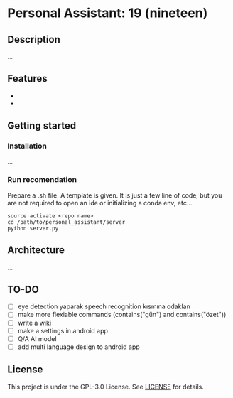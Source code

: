 # Personal Assistant: 19 (nineteen)
## Description
...

## Features
- 
- 

## Getting started
### Installation
...

### Run recomendation
Prepare a .sh file. A template is given. It is just a few line of code, but you are not required to open an ide or initializing a conda env, etc...
```
source activate <repo name>
cd /path/to/personal_assistant/server
python server.py
```

## Architecture
...

## TO-DO
- [ ] eye detection yaparak speech recognition kısmına odaklan
- [ ] make more flexiable commands (contains("gün") and contains("özet"))
- [ ] write a wiki
- [ ] make a settings in android app
- [ ] Q/A AI model
- [ ] add multi language design to android app

## License 
This project is under the GPL-3.0 License. See [LICENSE](LICENSE) for details.
